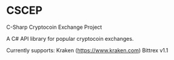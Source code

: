 # CSCEP
C-Sharp Cryptocoin Exchange Project

A C# API library for popular cryptocoin exchanges.

Currently supports:
Kraken (https://www.kraken.com)
Bittrex v1.1
